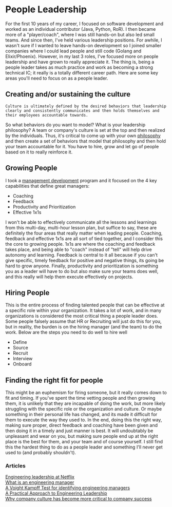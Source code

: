 # People Leadership

For the first 10 years of my career, I focused on software development and worked as an individual contributor (Java, Python, RoR).  I then became more of a "player/coach", where I was still hands-on but also led small teams.  And since then, I've held various leadership positions.  For awhile, I wasn't sure if I wanted to leave hands-on development so I joined smaller companies where I could lead people and still code (Golang and Elixir/Phoenix).  However, in my last 3 roles, I've focused more on people leadership and have grown to really appreciate it.  The thing is, being a people leader takes as much practice and work as becoming a strong technical IC; it really is a totally different career path.  Here are some key areas you'll need to focus on as a people leader.

## Creating and/or sustaining the culture

```Culture is ultimately defined by the desired behaviors that leadership clearly and consistently communicates and then holds themselves and their employees accountable towards.```

So what behaviors do you want to model?  What is your leadership philosophy?  A team or company's culture is set at the top and then realized by the individuals.  Thus, it's critical to come up with your own [philosophy](https://github.com/batmany13/about-me#leadership-philosophy) and then create a set of behaviors that model that philosophy and then hold your team accountable for it.  You have to hire, grow and let go of people based on it to really reinforce it.

## Growing People

I took a [management development](https://drive.google.com/file/d/1i9ZCQmXaVpOEJGKwi8lFoklPLm3vZkj_/view) program and it focused on the 4 key capabilities that define great managers:

* Coaching
* Feedback
* Productivity and Prioritization
* Effective 1x1s

I won't be able to effectively communicate all the lessons and learnings from this multi-day, multi-hour lesson plan, but suffice to say, these are definitely the four areas that really matter when leading people.  Coaching, feedback and effective 1x1s are all sort of tied together, and I consider this the core to growing people.  1x1s are where the coaching and feedback takes place, and being able to "coach" instead of "tell" will help drive autonomy and learning.  Feedback is central to it all because if you can't give specific, timely feedback for positive and negative things, its going be hard to grow anyone.  Finally, productivity and prioritization is something you as a leader will have to do but also make sure your teams does well, and this really will help them execute effectively on projects.

## Hiring People

This is the entire process of finding talented people that can be effective at a specific role within your organization.  It takes a lot of work, and in many organizations is considered the most critical thing a people leader does.  Some people falsely assume that HR or Recruiting will just do this for you, but in reality, the burden is on the hiring manager (and the team) to do the work.  Below are the steps you need to do well to hire well

* Define
* Source
* Recruit
* Interview
* Onboard

## Finding the right fit for people

This might be an euphemism for firing someone, but it really comes down to fit and timing.  If you've spent the time vetting people and then growing them, it is unlikely that they are incapable of doing the work, but more likely struggling with the specific role or the organization and culture.  Or maybe something in their personal life has changed, and its made it difficult for them to execute the way they used to.  In the end, doing this the right way, making sure proper, direct feedback and coaching have been given and then doing it in a timely and just manner is best.  It will undoubtably be unpleasant and wear on you, but making sure people end up at the right place is the best for them, and your team and of course yourself.  I still find this the hardest thing to do as a people leader and something I'll never get used to (and probably shouldn't).

### Articles

[Engineering leadership at Netflix](https://www.linkedin.com/pulse/what-makes-great-engineering-manager-karen-casella/)    
[What is an engineering manager](https://aws.amazon.com/blogs/startups/what-is-an-engineering-manager/)    
[A Voight Kampff Test for identifying engineering managers](https://medium.com/hackernoon/a-voight-kampff-test-for-identifying-engineering-managers-bb8512c70857)    
[A Practical Approach to Engineering Leadership](https://medium.com/swlh/a-practical-approach-to-engineering-leadership-e6b0af1ad5dd?source=userActivityShare-ed519409635d-1573746679)    
[Why company culture has become more critical to company success](https://medium.com/@jproco/why-company-culture-has-become-more-critical-to-company-success-c91c93535d3f)    
